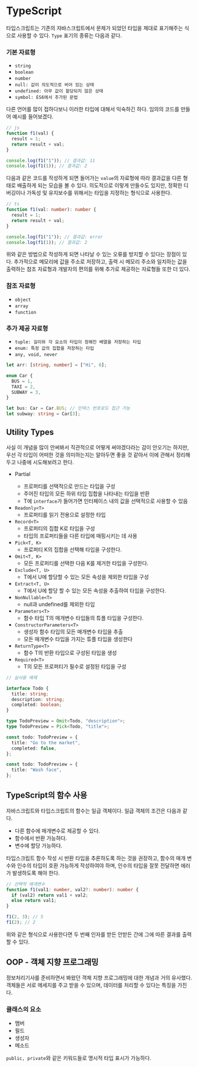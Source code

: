 # **TypeScript**

타입스크립트는 기존의 자바스크립트에서 문제가 되었던 타입을 제대로 표기해주는 식으로 사용할 수 있다. `Type` 표기의 종류는 다음과 같다.

### **기본 자료형**

- `string`
- `boolean`
- `number`
- `null: 값이 의도적으로 비어 있는 상태`
- `undefined: 아무 값이 할당되지 않은 상태`
- `symbol: ES6에서 추가된 문법`

다른 언어를 많이 접하다보니 이러한 타입에 대해서 익숙하긴 하다. 임의의 코드를 만들어 예시를 들어보겠다.

```js
// js
function f1(val) {
  result = 1;
  return result + val;
}

console.log(f1("1")); // 결과값: 11
console.log(f1(1)); // 결과값: 2
```

다음과 같은 코드를 작성하게 되면 들어가는 `value`의 자료형에 따라 결과값을 다른 형태로 배출하게 되는 모습을 볼 수 있다. 의도적으로 이렇게 만들수도 있지만, 정확한 디버깅이나 가독성 및 유지보수를 위해서는 타입을 지정하는 형식으로 사용한다.

```ts
// ts
function f1(val: number): number {
  result = 1;
  return result + val;
}

console.log(f1("1")); // 결과값: error
console.log(f1(1)); // 결과값: 2
```

위와 같은 방법으로 작성하게 되면 나타날 수 있는 오류를 방지할 수 있다는 장점이 있다. 추가적으로 메모리에 값을 주소로 저장하고, 출력 시 메모리 주소와 일치하는 값을 출력하는 참조 자료형과 개발자의 편의를 위해 추가로 제공하는 자료형들 또한 더 있다.

### 참조 자료형

- `object`
- `array`
- `function`

### 추가 제공 자료형

- `tuple: 길이와 각 요소의 타입이 정해진 배열을 저장하는 타입`
- `enum: 특정 값의 집합을 저장하는 타입`
- `any, void, never`

```ts
let arr: [string, number] = ["Hi", 6];

enum Car {
  BUS = 1,
  TAXI = 2,
  SUBWAY = 3,
}

let bus: Car = Car.BUS; // 인덱스 번호로도 접근 가능
let subway: string = Car[3];
```

## Utility Types

사실 이 개념을 많이 안써봐서 직관적으로 어떻게 써야겠다라는 감이 안오기는 하지만, 우선 각 타입이 어떠한 것을 의미하는지는 알아두면 좋을 것 같아서 이에 관해서 정리해두고 나중에 시도해보려고 한다.

- Partial<T>
  - 프로퍼티를 선택적으로 만드는 타입을 구성
  - 주어진 타입의 모든 하위 타입 집합을 나타내는 타입을 반환
  - T에 `interface`가 들어가면 인터페이스 내의 값을 선택적으로 사용할 수 있음
- `Readonly<T>`
  - 프로퍼티를 읽기 전용으로 설정한 타입
- `Record<T>`
  - 프로퍼티의 집합 K로 타입을 구성
  - 타입의 프로퍼티들을 다른 타입에 매핑시키는 데 사용
- `Pick<T, K>`
  - 프로퍼티 K의 집합을 선택해 타입을 구성한다.
- `Omit<T, K>`
  - 모든 프로퍼티를 선택한 다음 K를 제거한 타입을 구성한다.
- `Exclude<T, U>`
  - T에서 U에 할당할 수 있는 모든 속성을 제외한 타입을 구성
- `Extract<T, U>`
  - T에서 U에 할당 할 수 있는 모든 속성을 추출하여 타입을 구성한다.
- `NonNullable<T>`
  - null과 undefined를 제외한 타입
- `Parameters<T>`
  - 함수 타입 T의 매개변수 타입들의 튜플 타입을 구성한다.
- `ConstructorParameters<T>`
  - 생성자 함수 타입의 모든 매개변수 타입을 추출
  - 모든 매개변수 타입을 가지는 튜플 타입을 생성한다
- `ReturnType<T>`
  - 함수 T의 반환 타입으로 구성된 타입을 생성
- `Required<T>`
  - T의 모든 프로퍼티가 필수로 설정된 타입을 구성

```ts
// 실사용 예제

interface Todo {
  title: string;
  description: string;
  completed: boolean;
}

type TodoPreview = Omit<Todo, "description">;
type TodoPreview = Pick<Todo, "title">;

const todo: TodoPreview = {
  title: "Go to the market",
  completed: false,
};

const todo: TodoPreview = {
  title: "Wash face",
};
```

## **TypeScript의 함수 사용**

자바스크립트와 타입스크립트의 함수는 일급 객체이다. 일급 객체의 조건은 다음과 같다.

- 다른 함수에 매개변수로 제공할 수 있다.
- 함수에서 반환 가능하다.
- 변수에 할당 가능하다.

타입스크립트 함수 작성 시 반환 타입을 추론하도록 하는 것을 권장하고, 함수의 매개 변수와 인수의 타입이 호환 가능하게 작성하여야 하며, 인수의 타입을 잘못 전달하면 에러가 발생하도록 해야 한다.

```ts
// 선택적 매개변수
function f1(val1: number, val2?: number): number {
  if (val2) return val1 + val2;
  else return val1;
}

f1(2, 3); // 5
f1(2); // 2
```

위와 같은 형식으로 사용한다면 두 번째 인자를 받든 안받든 간에 그에 따른 결과를 출력할 수 있다.

## OOP - 객체 지향 프로그래밍

정보처리기사를 준비하면서 봐왔던 객체 지향 프로그래밍에 대한 개념과 거의 유사했다. 객체들은 서로 메세지를 주고 받을 수 있으며, 데이터를 처리할 수 있다는 특징을 가진다.

### 클래스의 요소

- 멤버
- 필드
- 생성자
- 메소드

`public, private`와 같은 키워드들로 명시적 타입 표시가 가능하다.
